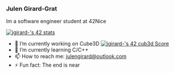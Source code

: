 ### Julen Girard-Grat 
Im a software engineer student at 42Nice

[![jgirard-'s 42 stats](https://badge42.vercel.app/api/v2/cll2e9477002108ihsot94y85/stats?cursusId=21&coalitionId=105)](https://github.com/JaeSeoKim/badge42)

- 🔭 I’m currently working on Cube3D
[![jgirard-'s 42 cub3d Score](https://badge42.vercel.app/api/v2/cll2e9477002108ihsot94y85/project/3205263)](https://github.com/JaeSeoKim/badge42)
- 🌱 I’m currently learning C/C++
- 📫 How to reach me: julengirard@outlook.com
- ⚡ Fun fact: The end is near

<!--
**Zeedwin/Zeedwin** is a ✨ _special_ ✨ repository because its `README.md` (this file) appears on your GitHub profile.

Here are some ideas to get you started:

-->
